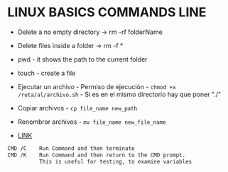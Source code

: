 # LINUX BASICS COMMANDS LINE

* Delete a no empty directory -> rm -rf folderName

* Delete files inside a folder -> rm -f *

* pwd - it shows the path to the current folder

* touch - create a file

* Ejecutar un archivo - Permiso de ejecución - `chmod +x /ruta/al/archivo.sh` - Si es en el mismo directorio hay que poner "./"

* Copiar archivos - `cp file_name new_path`

* Renombrar archivos - `mv file_name new_file_name`

* [LINK](https://stackoverflow.com/questions/515309/what-does-cmd-c-mean)

```sh
CMD /C    Run Command and then terminate
CMD /K    Run Command and then return to the CMD prompt.
          This is useful for testing, to examine variables
```
